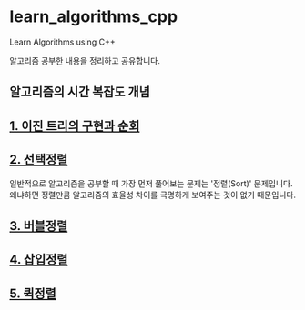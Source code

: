 # learn_algorithms_cpp
Learn Algorithms using C++

알고리즘 공부한 내용을 정리하고 공유합니다.

## 알고리즘의 시간 복잡도 개념


## [1. 이진 트리의 구현과 순회](binarytree/README.md)

## [2. 선택정렬](selection_sort/README.md)
일반적으로 알고리즘을 공부할 때 가장 먼저 풀어보는 문제는 '정렬(Sort)' 문제입니다. 
왜냐하면 정렬만큼 알고리즘의 효율성 차이를 극명하게 보여주는 것이 없기 때문입니다.

## [3. 버블정렬](bubble_sort/README.md)

## [4. 삽입정렬](insertion_sort/README.md)

## [5. 퀵정렬](quick_sort/README.md)

